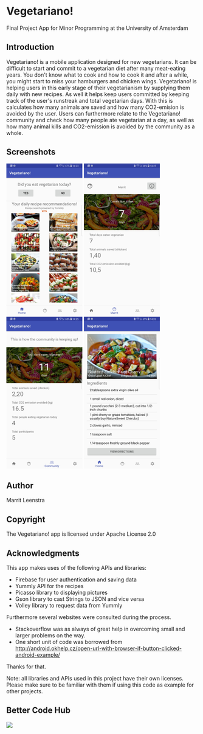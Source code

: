 # Vegetariano!
Final Project App for Minor Programming at the University of Amsterdam

## Introduction
Vegetariano! is a mobile application designed for new vegetarians. It can be difficult to start and commit to a vegetarian diet after many meat-eating years. You don't know what to cook and how to cook it and after a while, you might start to miss your hamburgers and chicken wings. Vegetariano! is helping users in this early stage of their vegetarianism by supplying them daily with new recipes. As well it helps keep users committed by keeping track of the user's runstreak and total vegetarian days. With this is calculates how many animals are saved and how many CO2-emision is avoided by the user. Users can furthermore relate to the Vegetariano! community and check how many people ate vegetarian at a day, as well as how many animal kills and CO2-emission is avoided by the community as a whole. 

## Screenshots
<img src='https://github.com/MarritL/MarritLeenstrapset62/blob/master/docs/Home.jpg' width="200" height="400"> <img src='https://github.com/MarritL/MarritLeenstrapset62/blob/master/docs/User.jpg' width="200" height="400"> <img src='https://github.com/MarritL/MarritLeenstrapset62/blob/master/docs/Community.jpg' width="200" height="400"> <img src='https://github.com/MarritL/MarritLeenstrapset62/blob/master/docs/Recipe.jpg' width="200" height="400">

## Author
Marrit Leenstra

## Copyright
The Vegetariano! app is licensed under Apache License 2.0

## Acknowledgments
This app makes uses of the following APIs and libraries:
* Firebase for user authentication and saving data
* Yummly API for the recipes
* Picasso library to displaying pictures
* Gson library to cast Strings to JSON and vice versa
* Volley library to request data from Yummly

Furthermore several websites were consulted during the process.
* Stackoverflow was as always of great help in overcoming small and larger problems on the way. 
* One short unit of code was borrowed from http://android.okhelp.cz/open-url-with-browser-if-button-clicked-android-example/ 

Thanks for that.

Note: all libraries and APIs used in this project have their own licenses. Please make sure to be familiar with them if using this code as example for other projects.

## Better Code Hub
<img src='https://bettercodehub.com/edge/badge/MarritL/MarritLeenstrapset62?branch=master'>
